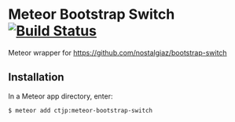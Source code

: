 # Meteor Bootstrap Switch [![Build Status](https://img.shields.io/travis/ctjp/meteor-bootstrap-switch.svg?style=flat)](https://travis-ci.org/ctjp/meteor-bootstrap-switch)

Meteor wrapper for https://github.com/nostalgiaz/bootstrap-switch

## Installation

In a Meteor app directory, enter:

```bash
$ meteor add ctjp:meteor-bootstrap-switch
```
